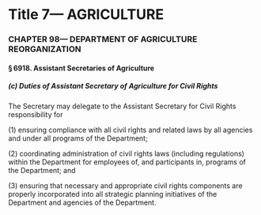 
# Title 7— AGRICULTURE
### CHAPTER 98— DEPARTMENT OF AGRICULTURE REORGANIZATION
#### § 6918. Assistant Secretaries of Agriculture
##### (c) Duties of Assistant Secretary of Agriculture for Civil Rights

The Secretary may delegate to the Assistant Secretary for Civil Rights responsibility for

(1) ensuring compliance with all civil rights and related laws by all agencies and under all programs of the Department;

(2) coordinating administration of civil rights laws (including regulations) within the Department for employees of, and participants in, programs of the Department; and

(3) ensuring that necessary and appropriate civil rights components are properly incorporated into all strategic planning initiatives of the Department and agencies of the Department.
